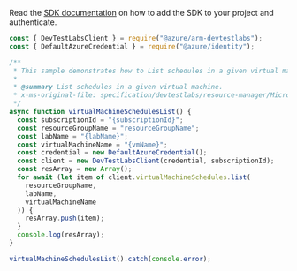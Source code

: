 Read the [SDK documentation](https://github.com/Azure/azure-sdk-for-js/blob/%40azure%2Farm-devtestlabs_4.0.1/sdk/devtestlabs/arm-devtestlabs/README.md) on how to add the SDK to your project and authenticate.

```javascript
const { DevTestLabsClient } = require("@azure/arm-devtestlabs");
const { DefaultAzureCredential } = require("@azure/identity");

/**
 * This sample demonstrates how to List schedules in a given virtual machine.
 *
 * @summary List schedules in a given virtual machine.
 * x-ms-original-file: specification/devtestlabs/resource-manager/Microsoft.DevTestLab/stable/2018-09-15/examples/VirtualMachineSchedules_List.json
 */
async function virtualMachineSchedulesList() {
  const subscriptionId = "{subscriptionId}";
  const resourceGroupName = "resourceGroupName";
  const labName = "{labName}";
  const virtualMachineName = "{vmName}";
  const credential = new DefaultAzureCredential();
  const client = new DevTestLabsClient(credential, subscriptionId);
  const resArray = new Array();
  for await (let item of client.virtualMachineSchedules.list(
    resourceGroupName,
    labName,
    virtualMachineName
  )) {
    resArray.push(item);
  }
  console.log(resArray);
}

virtualMachineSchedulesList().catch(console.error);
```
